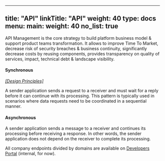 
---
title: "API"
linkTitle: "API"
weight: 40
type: docs
menu:
  main:
    weight: 40
no_list: true
---

API Management is the core strategy to build platform business model & support product teams transformation. It allows to improve Time To Market, decrease risk of security breaches & business continuity, significantly decrease costs by reusing components, provides transparency on quality of services, impact, technical debt & landscape visibility.

<div class="row mb-2 mt-2">
			<div class="col-lg-5 mb-5 mb-lg-0 text-center">
  <div class="mb-4 h1">
    <i class="fas fa-arrows-alt-h"></i>
  </div>
  <h4 class="h3">Synchronous</h4>
  <p class="mb-0"> <i><a href="sync/">[Design Principles]</a></i></p><p>A sender application sends a request to a receiver and must wait for a reply before it can continue with its processing. This pattern is typically used in scenarios where data requests need to be coordinated in a sequential manner.</p>
</div>
<div class="col-lg-5 mb-5 mb-lg-0 text-center">
  <div class="mb-4 h1">
    <i class="fas fa-exchange-alt"></i>
  </div>
  <h4 class="h3">Asynchronous</h4>
  <p class="mb-0"></p><p>A sender application sends a message to a receiver and continues its processing before receiving a response. In other words, the sender application does not depend on the receiver to complete its processing.</p>
</div>
</div>

All company endpoints divided by domains are available on [<i class="fa fa-ethernet"></i> Developers Portal](https://developers.apigee.lmru.tech/) (internal, for now).